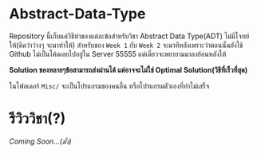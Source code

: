 # Abstract-Data-Type

Repository นี้เก็บแค่วิธีทำของแต่ละข้อสำหรับวิชา Abstract Data Type(ADT) ไม่มีโจทย์ให้(คิดว่าว่างๆ จะมาทำให้) สำหรับของ `Week 1` กับ `Week 2` จะมาทีหลังเพราะว่าตอนนั้นยังใช้ Github ไม่เป็นโค้ดเลยไปอยู่ใน Server 55555 แต่เดี๋ยวจะพยายามมาลงย้อนหลังให้

**Solution ของหลายๆข้อสามารถส่งผ่านได้ แต่อาจจะไม่ใช่ Optimal Solution(วิธีที่เร็วที่สุด)**

ในโฟลเดอร์ `Misc/` จะเป็นโปรแกรมของคนอื่น หรือโปรแกรมตัวเองที่ทำไม่เสร็จ

# รีวิววิชา(?)
*Coming Soon...(มั้ง)*
